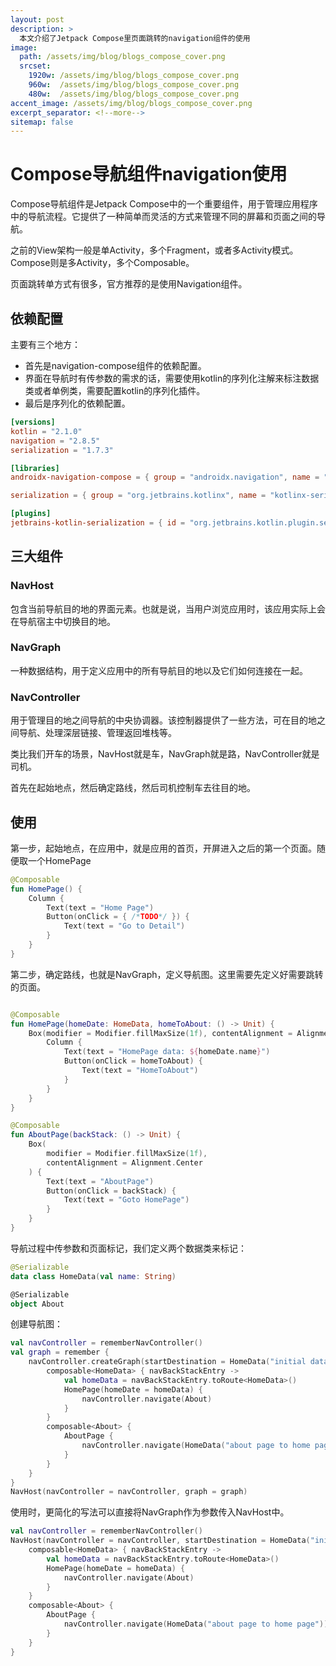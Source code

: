 ```yaml
---
layout: post
description: > 
  本文介绍了Jetpack Compose里页面跳转的navigation组件的使用
image: 
  path: /assets/img/blog/blogs_compose_cover.png
  srcset: 
    1920w: /assets/img/blog/blogs_compose_cover.png
    960w:  /assets/img/blog/blogs_compose_cover.png
    480w:  /assets/img/blog/blogs_compose_cover.png
accent_image: /assets/img/blog/blogs_compose_cover.png
excerpt_separator: <!--more-->
sitemap: false
---
```

# Compose导航组件navigation使用
Compose导航组件是Jetpack Compose中的一个重要组件，用于管理应用程序中的导航流程。它提供了一种简单而灵活的方式来管理不同的屏幕和页面之间的导航。

之前的View架构一般是单Activity，多个Fragment，或者多Activity模式。Compose则是多Activity，多个Composable。

页面跳转单方式有很多，官方推荐的是使用Navigation组件。

## 依赖配置
主要有三个地方：
* 首先是navigation-compose组件的依赖配置。
* 界面在导航时有传参数的需求的话，需要使用kotlin的序列化注解来标注数据类或者单例类，需要配置kotlin的序列化插件。
* 最后是序列化的依赖配置。

```toml
[versions]
kotlin = "2.1.0"
navigation = "2.8.5"
serialization = "1.7.3"

[libraries]
androidx-navigation-compose = { group = "androidx.navigation", name = "navigation-compose", version.ref = "navigation" }

serialization = { group = "org.jetbrains.kotlinx", name = "kotlinx-serialization-json", version = "serialization"}

[plugins]
jetbrains-kotlin-serialization = { id = "org.jetbrains.kotlin.plugin.serialization", version.ref = "kotlin" }
```

## 三大组件

### NavHost

包含当前导航目的地的界面元素。也就是说，当用户浏览应用时，该应用实际上会在导航宿主中切换目的地。

### NavGraph
一种数据结构，用于定义应用中的所有导航目的地以及它们如何连接在一起。

### NavController

用于管理目的地之间导航的中央协调器。该控制器提供了一些方法，可在目的地之间导航、处理深层链接、管理返回堆栈等。

类比我们开车的场景，NavHost就是车，NavGraph就是路，NavController就是司机。

首先在起始地点，然后确定路线，然后司机控制车去往目的地。

## 使用
第一步，起始地点，在应用中，就是应用的首页，开屏进入之后的第一个页面。随便取一个HomePage

```kotlin
@Composable
fun HomePage() {
    Column {
        Text(text = "Home Page")
        Button(onClick = { /*TODO*/ }) {
            Text(text = "Go to Detail")
        }
    }
}
```

第二步，确定路线，也就是NavGraph，定义导航图。这里需要先定义好需要跳转的页面。

```kotlin

@Composable
fun HomePage(homeDate: HomeData, homeToAbout: () -> Unit) {
    Box(modifier = Modifier.fillMaxSize(1f), contentAlignment = Alignment.Center) {
        Column {
            Text(text = "HomePage data: ${homeDate.name}")
            Button(onClick = homeToAbout) {
                Text(text = "HomeToAbout")
            }
        }
    }
}

@Composable
fun AboutPage(backStack: () -> Unit) {
    Box(
        modifier = Modifier.fillMaxSize(1f),
        contentAlignment = Alignment.Center
    ) {
        Text(text = "AboutPage")
        Button(onClick = backStack) {
            Text(text = "Goto HomePage")
        }
    }
}
```

导航过程中传参数和页面标记，我们定义两个数据类来标记：

```kotlin
@Serializable
data class HomeData(val name: String)

@Serializable
object About
```

创建导航图：

```kotlin
val navController = rememberNavController()
val graph = remember {
    navController.createGraph(startDestination = HomeData("initial data")) {
        composable<HomeData> { navBackStackEntry ->
            val homeData = navBackStackEntry.toRoute<HomeData>()
            HomePage(homeDate = homeData) {
                navController.navigate(About)
            }
        }
        composable<About> {
            AboutPage {
                navController.navigate(HomeData("about page to home page"))
            }
        }
    }
}
NavHost(navController = navController, graph = graph)
```

使用时，更简化的写法可以直接将NavGraph作为参数传入NavHost中。

```kotlin
val navController = rememberNavController()
NavHost(navController = navController, startDestination = HomeData("initial data")){
    composable<HomeData> { navBackStackEntry ->
        val homeData = navBackStackEntry.toRoute<HomeData>()
        HomePage(homeDate = homeData) {
            navController.navigate(About)
        }
    }
    composable<About> {
        AboutPage {
            navController.navigate(HomeData("about page to home page"))
        }
    }
}
```